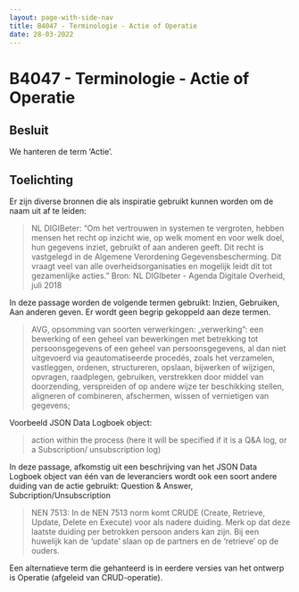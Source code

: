 ```yaml
---
layout: page-with-side-nav
title: B4047 - Terminologie - Actie of Operatie
date: 28-03-2022
---
```


# B4047 - Terminologie - Actie of Operatie

## Besluit
We hanteren de term ‘Actie’.

## Toelichting
Er zijn diverse bronnen die als inspiratie gebruikt kunnen worden om de naam uit af te leiden:

>NL DIGIBeter:
>“Om het vertrouwen in systemen te vergroten, hebben mensen het recht op inzicht wie, op welk moment en voor welk doel, hun gegevens inziet, gebruikt of aan anderen geeft. Dit recht is vastgelegd in de Algemene Verordening Gegevensbescherming. Dit vraagt veel van alle overheidsorganisaties en mogelijk leidt dit tot gezamenlijke acties.”
>Bron: NL DIGIbeter - Agenda Digitale Overheid, juli 2018

In deze passage worden de volgende termen gebruikt: Inzien, Gebruiken, Aan anderen geven. Er wordt geen begrip gekoppeld aan deze termen.

>AVG, opsomming van soorten verwerkingen:
>„verwerking”: een bewerking of een geheel van bewerkingen met betrekking tot persoonsgegevens of een geheel van persoonsgegevens, al dan niet uitgevoerd via geautomatiseerde procedés, zoals het verzamelen, vastleggen, ordenen, structureren, opslaan, bijwerken of wijzigen, opvragen, raadplegen, gebruiken, verstrekken door middel van doorzending, verspreiden of op andere wijze ter beschikking stellen, aligneren of combineren, afschermen, wissen of vernietigen van gegevens;

Voorbeeld JSON Data Logboek object:
>action within the process (here it will be specified if it is a Q&A log, or a Subscription/ unsubscription log) 

In deze passage, afkomstig uit een beschrijving van het JSON Data Logboek object van één van de leveranciers wordt ook een soort andere duiding van de actie gebruikt: Question & Answer, Subcription/Unsubscription

>NEN 7513:
>In de NEN 7513 norm komt CRUDE (Create, Retrieve, Update, Delete en Execute) voor als nadere duiding. Merk op dat deze laatste duiding per betrokken persoon anders kan zijn. Bij een huwelijk kan de ‘update’ slaan op de partners en de ‘retrieve’ op de ouders.

Een alternatieve term die gehanteerd is in eerdere versies van het ontwerp is Operatie (afgeleid van CRUD-operatie).
